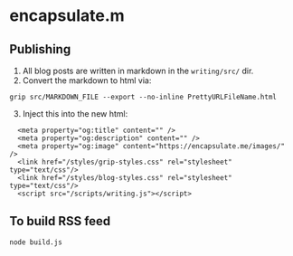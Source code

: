 # encapsulate.m

## Publishing
1. All blog posts are written in markdown in the `writing/src/` dir.
2. Convert the markdown to html via:
```
grip src/MARKDOWN_FILE --export --no-inline PrettyURLFileName.html
```
3. Inject this into the new html:
```
  <meta property="og:title" content="" />
  <meta property="og:description" content="" />
  <meta property="og:image" content="https://encapsulate.me/images/" />
  <link href="/styles/grip-styles.css" rel="stylesheet" type="text/css"/>
  <link href="/styles/blog-styles.css" rel="stylesheet" type="text/css"/>
  <script src="/scripts/writing.js"></script>
```

## To build RSS feed
```
node build.js
```
